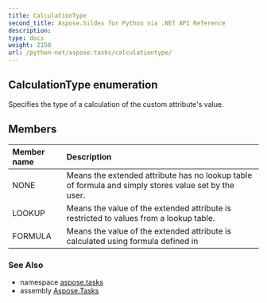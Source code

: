 ```yaml
---
title: CalculationType
second_title: Aspose.Sildes for Python via .NET API Reference
description: 
type: docs
weight: 2150
url: /python-net/aspose.tasks/calculationtype/
---
```


## CalculationType enumeration

Specifies the type of a calculation of the custom attribute's value.

## Members
| Member name | Description |
| :- | :- |
|NONE|Means the extended attribute has no lookup table of formula and simply stores value set by the user.|
|LOOKUP|Means the value of the extended attribute is restricted to values from a lookup table.|
|FORMULA|Means the value of the extended attribute is calculated using formula defined in|

### See Also

* namespace [aspose.tasks](/tasks/python-net/aspose.tasks/)
* assembly [Aspose.Tasks](/tasks/python-net/)

